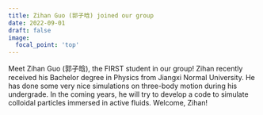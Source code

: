 ```yaml
---
title: Zihan Guo (郭子晗) joined our group
date: 2022-09-01
draft: false
image:
  focal_point: 'top'
---
```



<!--more-->

Meet Zihan Guo (郭子晗), the FIRST student in our group! Zihan recently received his Bachelor degree in Physics from Jiangxi Normal University. He has done some very nice simulations on three-body motion during his undergrade. In the coming years, he will try to develop a code to simulate colloidal particles immersed in active fluids. Welcome, Zihan!